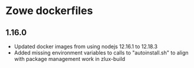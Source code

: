 # Zowe dockerfiles

## 1.16.0

- Updated docker images from using nodejs 12.16.1 to 12.18.3
- Added missing environment variables to calls to "autoinstall.sh" to align with package management work in zlux-build

